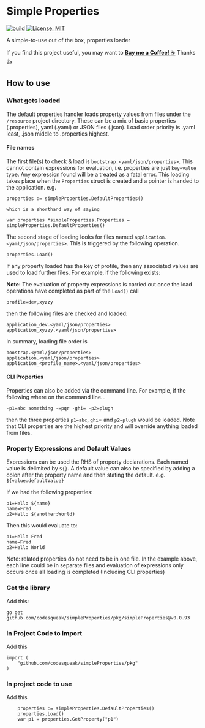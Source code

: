 # Simple Properties


[![build](https://github.com/codesqueak/simpleProperties/actions/workflows/build.yml/badge.svg)](https://github.com/codesqueak/simpleProperties/actions/workflows/build.yml)
[![License: MIT](https://img.shields.io/badge/License-MIT-green.svg)](https://opensource.org/licenses/MIT)


A simple-to-use out of the box, properties loader


If you find this project useful, you may want to [__Buy me a
Coffee!__ :coffee:](https://www.buymeacoffee.com/codesqueak) Thanks :thumbsup:


## How to use

### What gets loaded

The default properties handler loads property values from files under the `/resource` project directory.  These can be a mix of basic properties (.properties), 
yaml (.yaml) or JSON files (.json).  Load order priority is .yaml least, .json middle to .properties highest.

#### File names

The first file(s) to check & load is `bootstrap.<yaml/json/properties>`.  This cannot contain expressions for evaluation, i.e. properties are just `key=value` type. Any 
expression found will be a treated as a fatal error.  This loading takes place when the `Properties` struct is created and a pointer is handed to the application. e.g.

```
properties := simpleProperties.DefaultProperties()

which is a shorthand way of saying

var properties *simpleProperties.Properties = simpleProperties.DefaultProperties()
```

The second stage of loading looks for files named `application.<yaml/json/properties>`.  This is triggered by the following operation.

```
properties.Load()
```

If any property loaded has the key of profile, then any associated values are used to load further files.  For example, if the following exists:

**Note:** The evaluation of property expressions is carried out once the load operations have completed as part of the `Load()` call

`
profile=dev,xyzzy
`

then the following files are checked and loaded:

```
application_dev.<yaml/json/properties>
application_xyzzy.<yaml/json/properties>
```

In summary, loading file order is

```
boostrap.<yaml/json/properties>
application.<yaml/json/properties>
application_<profile_name>.<yaml/json/properties>
```

#### CLI Properties

Properties can also be added via the command line. For example, if the following where on the command line...

```-p1=abc something -=pqr -ghi= -p2=plugh```

then the three properties `p1=abc`, `ghi`= and `p2=plugh` would be loaded. Note that CLI properties are the
highest priority and will override anything loaded from files.

### Property Expressions and Default Values

Expressions can be used the RHS of property declarations. Each named value is delimited by `${}`. A default value can also be specified by adding a colon after
the property name and then stating the default. e.g. `${value:defaultValue}`

If we had the following properties:

```
p1=Hello ${name}
name=Fred
p2=Hello ${another:World}
```

Then this would evaluate to:

```
p1=Hello Fred
name=Fred
p2=Hello World
```

Note: related properties do not need to be in one file.  In the example above, each line could be 
in separate files and evaluation of expressions only occurs once all loading is completed (Including CLI properties)

### Get the library

Add this:

```
go get github.com/codesqueak/simpleProperties/pkg/simpleProperties@v0.0.93
```

### In Project Code to Import

Add this 

```
import (
	"github.com/codesqueak/simpleProperties/pkg"
)
```


### In project code to use

Add this

```
	properties := simpleProperties.DefaultProperties()
	properties.Load()
	var p1 = properties.GetProperty("p1")
```
